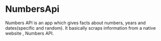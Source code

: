 # NumbersApi
Numbers API is an app which gives facts about numbers, years and dates(specific and random).
It basically scraps information from a native website , Numbers API.
